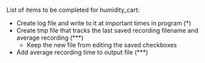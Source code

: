 List of items to be completed for humidity_cart:
- Create log file and write to it at important times in program (*)
- Create tmp file that tracks the last saved recording filename and average recording (***)
  - Keep the new file from editing the saved checkboxes
- Add average recording time to output file (***)
